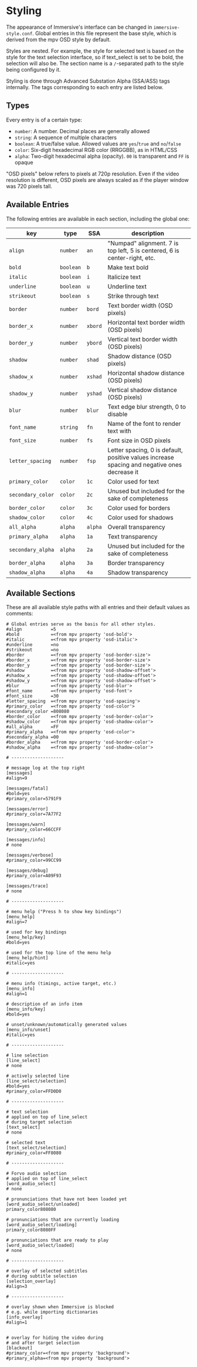 # Styling

The appearance of Immersive's interface can be changed in `immersive-style.conf`.
Global entries in this file represent the base style, which is derived from the
mpv OSD style by default.

Styles are nested. For example, the style for selected text is based on the
style for the text selection interface, so if text_select is set to be bold,
the selection will also be. The section name is a `/`-separated path to the
style being configured by it.

Styling is done through Advanced Substation Alpha (SSA/ASS) tags internally.
The tags corresponding to each entry are listed below.


## Types

Every entry is of a certain type:

- `number`: A number. Decimal places are generally allowed
- `string`: A sequence of multiple characters
- `boolean`: A true/false value. Allowed values are `yes`/`true` and `no`/`false`
- `color`: Six-digit hexadecimal RGB color (RRGGBB), as in HTML/CSS
- `alpha`: Two-digit hexadecimal alpha (opacity). `00` is transparent and `FF` is opaque

"OSD pixels" below refers to pixels at 720p resolution. Even if the video
resolution is different, OSD pixels are always scaled as if the player window
was 720 pixels tall.


## Available Entries

The following entries are available in each section, including the global one:

| key               | type      | SSA     | description
| ----------------- | --------- | ------- | ------------------------------------------------------------------------------------------------------------
| `align`           | `number`  | `an`    | "Numpad" alignment. 7 is top left, 5 is centered, 6 is center-right, etc.
| `bold`            | `boolean` | `b`     | Make text bold
| `italic`          | `boolean` | `i`     | Italicize text
| `underline`       | `boolean` | `u`     | Underline text
| `strikeout`       | `boolean` | `s`     | Strike through text
| `border`          | `number`  | `bord`  | Text border width (OSD pixels)
| `border_x`        | `number`  | `xbord` | Horizontal text border width (OSD pixels)
| `border_y`        | `number`  | `ybord` | Vertical text border width (OSD pixels)
| `shadow`          | `number`  | `shad`  | Shadow distance (OSD pixels)
| `shadow_x`        | `number`  | `xshad` | Horizontal shadow distance (OSD pixels)
| `shadow_y`        | `number`  | `yshad` | Vertical shadow distance (OSD pixels)
| `blur`            | `number`  | `blur`  | Text edge blur strength, 0 to disable
| `font_name`       | `string`  | `fn`    | Name of the font to render text with
| `font_size`       | `number`  | `fs`    | Font size in OSD pixels
| `letter_spacing`  | `number`  | `fsp`   | Letter spacing, 0 is default, positive values increase spacing and negative ones decrease it
| `primary_color`   | `color`   | `1c`    | Color used for text
| `secondary_color` | `color`   | `2c`    | Unused but included for the sake of completeness
| `border_color`    | `color`   | `3c`    | Color used for borders
| `shadow_color`    | `color`   | `4c`    | Color used for shadows
| `all_alpha`       | `alpha`   | `alpha` | Overall transparency
| `primary_alpha`   | `alpha`   | `1a`    | Text transparency
| `secondary_alpha` | `alpha`   | `2a`    | Unused but included for the sake of completeness
| `border_alpha`    | `alpha`   | `3a`    | Border transparency
| `shadow_alpha`    | `alpha`   | `4a`    | Shadow transparency


## Available Sections

These are all available style paths with all entries and their default values
as comments:

```
# Global entries serve as the basis for all other styles.
#align           =5
#bold            =<from mpv property 'osd-bold'>
#italic          =<from mpv property 'osd-italic'>
#underline       =no
#strikeout       =no
#border          =<from mpv property 'osd-border-size'>
#border_x        =<from mpv property 'osd-border-size'>
#border_y        =<from mpv property 'osd-border-size'>
#shadow          =<from mpv property 'osd-shadow-offset'>
#shadow_x        =<from mpv property 'osd-shadow-offset'>
#shadow_y        =<from mpv property 'osd-shadow-offset'>
#blur            =<from mpv property 'osd-blur'>
#font_name       =<from mpv property 'osd-font'>
#font_size       =30
#letter_spacing  =<from mpv property 'osd-spacing'>
#primary_color   =<from mpv property 'osd-color'>
#secondary_color =808080
#border_color    =<from mpv property 'osd-border-color'>
#shadow_color    =<from mpv property 'osd-shadow-color'>
#all_alpha       =FF
#primary_alpha   =<from mpv property 'osd-color'>
#secondary_alpha =00
#border_alpha    =<from mpv property 'osd-border-color'>
#shadow_alpha    =<from mpv property 'osd-shadow-color'>

# --------------------

# message log at the top right
[messages]
#align=9

[messages/fatal]
#bold=yes
#primary_color=5791F9

[messages/error]
#primary_color=7A77F2

[messages/warn]
#primary_color=66CCFF

[messages/info]
# none

[messages/verbose]
#primary_color=99CC99

[messages/debug]
#primary_color=A09F93

[messages/trace]
# none

# --------------------

# menu help ("Press h to show key bindings")
[menu_help]
#align=7

# used for key bindings
[menu_help/key]
#bold=yes

# used for the top line of the menu help
[menu_help/hint]
#italic=yes

# --------------------

# menu info (timings, active target, etc.)
[menu_info]
#align=1

# description of an info item
[menu_info/key]
#bold=yes

# unset/unknown/automatically generated values
[menu_info/unset]
#italic=yes

# --------------------

# line selection
[line_select]
# none

# actively selected line
[line_select/selection]
#bold=yes
#primary_color=FFD0D0

# --------------------

# text selection
# applied on top of line_select
# during target selection
[text_select]
# none

# selected text
[text_select/selection]
#primary_color=FF8080

# --------------------

# Forvo audio selection
# applied on top of line_select
[word_audio_select]
# none

# pronunciations that have not been loaded yet
[word_audio_select/unloaded]
primary_color808080

# pronunciations that are currently loading
[word_audio_select/loading]
primary_color8080FF

# pronunciations that are ready to play
[word_audio_select/loaded]
# none

# --------------------

# overlay of selected subtitles
# during subtitle selection
[selection_overlay]
#align=3

# --------------------

# overlay shown when Immersive is blocked
# e.g. while importing dictionaries
[info_overlay]
#align=1


# overlay for hiding the video during
# and after target selection
[blackout]
#primary_color=<from mpv property 'background'>
#primary_alpha=<from mpv property 'background'>
```
